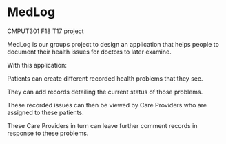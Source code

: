 # MedLog
CMPUT301 F18 T17 project

MedLog is our groups project to design an application that helps people to document their health issues for doctors to later
examine.

With this application: 

Patients can create different recorded health problems that they see.

They can add records detailing the current status of those problems.

These recorded issues can then be viewed by Care Providers who are assigned to these patients.

These Care Providers in turn can leave further comment records in response to these problems.
